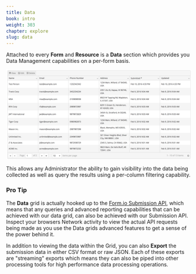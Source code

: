 ```yaml
---
title: Data
book: intro
weight: 303
chapter: explore
slug: data
---
```

Attached to every **Form** and **Resource** is a **Data** section which provides you Data Management capabilities on a per-form basis.

![](/assets/img/userguide/datagrid.png)

This allows any Administrator the ability to gain visibility into the data being collected as well as query the results using a per-column filtering capability.

<div class="well">
  <h3><i class="fa fa-info-circle"></i> Pro Tip</h3>
  <p>The <strong>Data</strong> grid is actually hooked up to the <a href="https://documenter.getpostman.com/view/684631/formio-api/2Jvuks#Submission-API">Form.io Submission API</a>, which means that any queries and advanced reporting capabilities that can be achieved with our data grid, can also be achieved with our Submission API. Inspect your browsers Network activity to view the actual API requests being made as you use the Data grids advanced features to get a sense of the power behind it.</p>
</div>

In addition to viewing the data within the Grid, you can also **Export** the submission data in either CSV format or raw JSON. Each of these exports are "streaming" exports which means they can also be piped into other processing tools for high performance data processing operations.